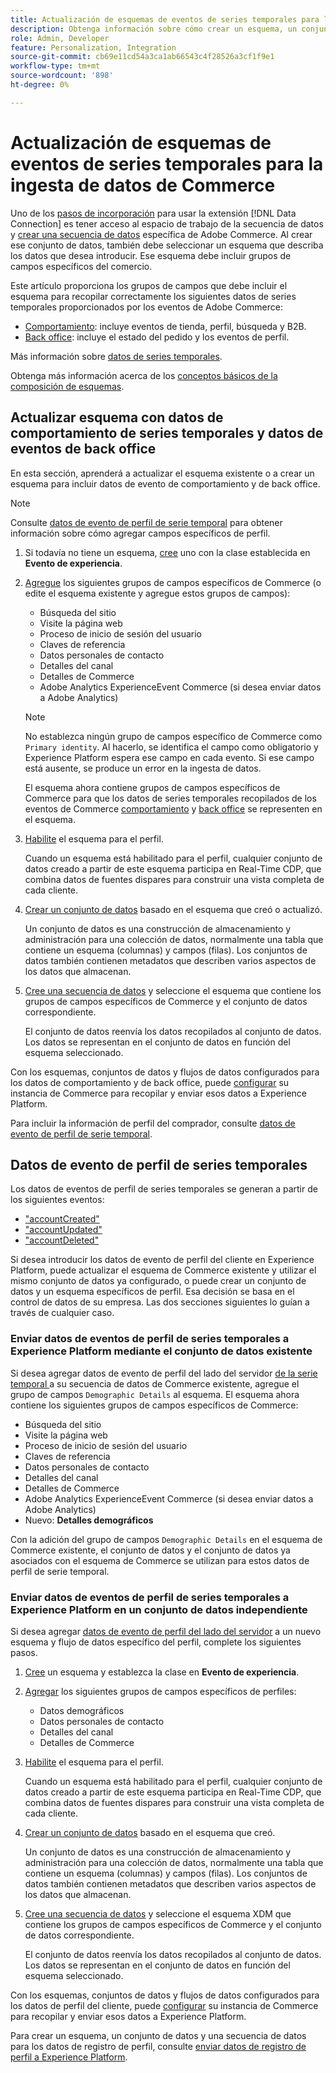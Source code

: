 ```yaml
---
title: Actualización de esquemas de eventos de series temporales para la ingesta de datos de Commerce
description: Obtenga información sobre cómo crear un esquema, un conjunto de datos y un conjunto de datos para recopilar y enviar datos de evento de series temporales para la ingesta de datos de Commerce.
role: Admin, Developer
feature: Personalization, Integration
source-git-commit: cb69e11cd54a3ca1ab66543c4f28526a3cf1f9e1
workflow-type: tm+mt
source-wordcount: '898'
ht-degree: 0%

---
```


# Actualización de esquemas de eventos de series temporales para la ingesta de datos de Commerce

Uno de los [pasos de incorporación](overview.md#onboarding-steps) para usar la extensión [!DNL Data Connection] es tener acceso al espacio de trabajo de la secuencia de datos y [crear una secuencia de datos](https://experienceleague.adobe.com/docs/experience-platform/datastreams/overview.html) específica de Adobe Commerce. Al crear ese conjunto de datos, también debe seleccionar un esquema que describa los datos que desea introducir. Ese esquema debe incluir grupos de campos específicos del comercio.

Este artículo proporciona los grupos de campos que debe incluir el esquema para recopilar correctamente los siguientes datos de series temporales proporcionados por los eventos de Adobe Commerce:

- [Comportamiento](events.md): incluye eventos de tienda, perfil, búsqueda y B2B.
- [Back office](events-backoffice.md): incluye el estado del pedido y los eventos de perfil.

Más información sobre [datos de series temporales](data-ingestion.md).

Obtenga más información acerca de los [conceptos básicos de la composición de esquemas](https://experienceleague.adobe.com/docs/experience-platform/xdm/schema/composition.html).

## Actualizar esquema con datos de comportamiento de series temporales y datos de eventos de back office

En esta sección, aprenderá a actualizar el esquema existente o a crear un esquema para incluir datos de evento de comportamiento y de back office.

>[!NOTE]
>
>Consulte [datos de evento de perfil de serie temporal](#time-series-profile-event-data) para obtener información sobre cómo agregar campos específicos de perfil.

1. Si todavía no tiene un esquema, [cree](https://experienceleague.adobe.com/docs/experience-platform/xdm/ui/resources/schemas.html#create) uno con la clase establecida en **Evento de experiencia**.

1. [Agregue](https://experienceleague.adobe.com/docs/experience-platform/xdm/ui/resources/schemas.html#add-field-groups) los siguientes grupos de campos específicos de Commerce (o edite el esquema existente y agregue estos grupos de campos):

   - Búsqueda del sitio
   - Visite la página web
   - Proceso de inicio de sesión del usuario
   - Claves de referencia
   - Datos personales de contacto
   - Detalles del canal
   - Detalles de Commerce
   - Adobe Analytics ExperienceEvent Commerce (si desea enviar datos a Adobe Analytics)

   >[!NOTE]
   >
   > No establezca ningún grupo de campos específico de Commerce como `Primary identity`. Al hacerlo, se identifica el campo como obligatorio y Experience Platform espera ese campo en cada evento. Si ese campo está ausente, se produce un error en la ingesta de datos.

   El esquema ahora contiene grupos de campos específicos de Commerce para que los datos de series temporales recopilados de los eventos de Commerce [comportamiento](events.md) y [back office](events-backoffice.md) se representen en el esquema.

1. [Habilite](https://experienceleague.adobe.com/docs/experience-platform/xdm/ui/resources/schemas.html#profile) el esquema para el perfil.

   Cuando un esquema está habilitado para el perfil, cualquier conjunto de datos creado a partir de este esquema participa en Real-Time CDP, que combina datos de fuentes dispares para construir una vista completa de cada cliente.

1. [Crear un conjunto de datos](https://experienceleague.adobe.com/docs/platform-learn/implement-mobile-sdk/experience-cloud/platform.html#create-a-dataset) basado en el esquema que creó o actualizó.

   Un conjunto de datos es una construcción de almacenamiento y administración para una colección de datos, normalmente una tabla que contiene un esquema (columnas) y campos (filas). Los conjuntos de datos también contienen metadatos que describen varios aspectos de los datos que almacenan.

1. [Cree una secuencia de datos](https://experienceleague.adobe.com/docs/experience-platform/datastreams/overview.html) y seleccione el esquema que contiene los grupos de campos específicos de Commerce y el conjunto de datos correspondiente.

   El conjunto de datos reenvía los datos recopilados al conjunto de datos. Los datos se representan en el conjunto de datos en función del esquema seleccionado.

Con los esquemas, conjuntos de datos y flujos de datos configurados para los datos de comportamiento y de back office, puede [configurar](connect-data.md#data-collection) su instancia de Commerce para recopilar y enviar esos datos a Experience Platform.

Para incluir la información de perfil del comprador, consulte [datos de evento de perfil de serie temporal](#time-series-profile-event-data).

## Datos de evento de perfil de series temporales

Los datos de eventos de perfil de series temporales se generan a partir de los siguientes eventos:

- [&quot;accountCreated&quot;](events-backoffice.md#accountcreated)
- [&quot;accountUpdated&quot;](events-backoffice.md#accountupdated)
- [&quot;accountDeleted&quot;](events-backoffice.md#accountdeleted)

Si desea introducir los datos de evento de perfil del cliente en Experience Platform, puede actualizar el esquema de Commerce existente y utilizar el mismo conjunto de datos ya configurado, o puede crear un conjunto de datos y un esquema específicos de perfil. Esa decisión se basa en el control de datos de su empresa. Las dos secciones siguientes lo guían a través de cualquier caso.

### Enviar datos de eventos de perfil de series temporales a Experience Platform mediante el conjunto de datos existente

Si desea agregar datos de evento de perfil del lado del servidor [de la serie temporal ](events-backoffice.md#customer-profile-events-server-side) a su secuencia de datos de Commerce existente, agregue el grupo de campos `Demographic Details` al esquema. El esquema ahora contiene los siguientes grupos de campos específicos de Commerce:

- Búsqueda del sitio
- Visite la página web
- Proceso de inicio de sesión del usuario
- Claves de referencia
- Datos personales de contacto
- Detalles del canal
- Detalles de Commerce
- Adobe Analytics ExperienceEvent Commerce (si desea enviar datos a Adobe Analytics)
- Nuevo: **Detalles demográficos**

Con la adición del grupo de campos `Demographic Details` en el esquema de Commerce existente, el conjunto de datos y el conjunto de datos ya asociados con el esquema de Commerce se utilizan para estos datos de perfil de serie temporal.

### Enviar datos de eventos de perfil de series temporales a Experience Platform en un conjunto de datos independiente

Si desea agregar [datos de evento de perfil del lado del servidor](events-backoffice.md#customer-profile-events-server-side) a un nuevo esquema y flujo de datos específico del perfil, complete los siguientes pasos.

1. [Cree](https://experienceleague.adobe.com/docs/experience-platform/xdm/ui/resources/schemas.html#create) un esquema y establezca la clase en **Evento de experiencia**.

1. [Agregar](https://experienceleague.adobe.com/docs/experience-platform/xdm/ui/resources/schemas.html#add-field-groups) los siguientes grupos de campos específicos de perfiles:

   - Datos demográficos
   - Datos personales de contacto
   - Detalles del canal
   - Detalles de Commerce

1. [Habilite](https://experienceleague.adobe.com/docs/experience-platform/xdm/ui/resources/schemas.html#profile) el esquema para el perfil.

   Cuando un esquema está habilitado para el perfil, cualquier conjunto de datos creado a partir de este esquema participa en Real-Time CDP, que combina datos de fuentes dispares para construir una vista completa de cada cliente.

1. [Crear un conjunto de datos](https://experienceleague.adobe.com/docs/platform-learn/implement-mobile-sdk/experience-cloud/platform.html#create-a-dataset) basado en el esquema que creó.

   Un conjunto de datos es una construcción de almacenamiento y administración para una colección de datos, normalmente una tabla que contiene un esquema (columnas) y campos (filas). Los conjuntos de datos también contienen metadatos que describen varios aspectos de los datos que almacenan.

1. [Cree una secuencia de datos](https://experienceleague.adobe.com/docs/experience-platform/datastreams/overview.html) y seleccione el esquema XDM que contiene los grupos de campos específicos de Commerce y el conjunto de datos correspondiente.

   El conjunto de datos reenvía los datos recopilados al conjunto de datos. Los datos se representan en el conjunto de datos en función del esquema seleccionado.

Con los esquemas, conjuntos de datos y flujos de datos configurados para los datos de perfil del cliente, puede [configurar](connect-data.md#data-collection) su instancia de Commerce para recopilar y enviar esos datos a Experience Platform.

Para crear un esquema, un conjunto de datos y una secuencia de datos para los datos de registro de perfil, consulte [enviar datos de registro de perfil a Experience Platform](profile-data.md).
